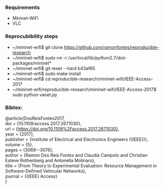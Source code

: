 ### Requirements
- Mininet-WiFi
- VLC

### Reprocubibility steps
- ~/mininet-wifi$ git clone https://github.com/ramonfontes/reproducible-research
- ~/mininet-wifi$ sudo rm -r /usr/local/lib/python2.7/dist-packages/mininet*
- ~/mininet-wifi$ git reset --hard b43af65
- ~/mininet-wifi$ sudo make install
- ~/mininet-wifi$ cd reproducible-research/mininet-wifi/IEEE-Access-2017
- ~/mininet-wifi/reproducible-research/mininet-wifi/IEEE-Access-2017$ sudo python vanet.py

### Bibtex:  
@article{DosReisFontes2017,  
  doi = {10.1109/access.2017.2671030},  
  url = {https://doi.org/10.1109%2Faccess.2017.2671030},  
  year  = {2017},  
  publisher = {Institute of Electrical and Electronics Engineers ({IEEE})},  
  volume = {5},  
  pages = {3069--3076},  
  author = {Ramon Dos Reis Fontes and Claudia Campolo and Christian Esteve Rothenberg and Antonella Molinaro},  
  title = {From Theory to Experimental Evaluation: Resource Management in Software-Defined Vehicular Networks},  
  journal = {{IEEE} Access}  
}

